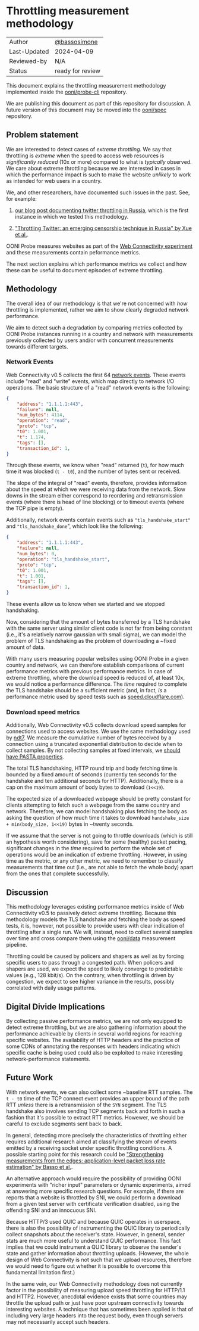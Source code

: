 # Throttling measurement methodology

|              |                                                |
|--------------|------------------------------------------------|
| Author       | [@bassosimone](https://github.com/bassosimone) |
| Last-Updated | 2024-04-09                                     |
| Reviewed-by  | N/A                                            |
| Status       | ready for review                               |

This document explains the throttling measurement methodology implemented inside
the [ooni/probe-cli](https://github.com/ooni/probe-cli) repository.

We are publishing this document as part of this repository for discussion. A future
version of this document may be moved into the [ooni/spec](https://github.com/ooni/spec)
repository.

## Problem statement

We are interested to detect cases of _extreme throttling_. We say that throttling is
_extreme_ when the speed to access web resources is _significantly reduced_ (10x or more)
compared to what is _typically_ observed. We care about extreme throttling because we
are interested in cases in which the performance impact is such to make the website
_unlikely_ to work as intended for web users in a country.

We, and other researchers, have documented such issues in the past. See, for example:

1. [our blog post documenting twitter throttling in Russia](
https://ooni.org/post/2022-russia-blocks-amid-ru-ua-conflict/), which is the
first instance in which we tested this methodology.

2. ["Throttling Twitter: an emerging censorship technique in Russia" by Xue et al.](
https://censorbib.nymity.ch/#Xue2021a).

OONI Probe measures websites as part of the [Web Connectivity experiment](
https://github.com/ooni/spec/blob/master/nettests/ts-017-web-connectivity.md) and
these measurements contain peformance metrics.

The next section explains which performance metrics we collect and how these can
be useful to document episodes of extreme throttling.

## Methodology

The overall idea of our methodology is that we're not concerned with _how_ throttling
is implemented, rather we aim to show clearly degraded network performance.

We aim to detect such a degradation by comparing metrics collected by OONI Probe instances
running in a country and network with measurements previously collected by users and/or with
concurrent measurements towards different targets.

### Network Events

Web Connectivity v0.5 collects the first 64 [network events](
https://github.com/ooni/spec/blob/master/data-formats/df-008-netevents.md). These events
include "read" and "write" events, which map directly to network I/O operations. The basic
structure of a "read" network events is the following:

```JSON
{
    "address": "1.1.1.1:443",
    "failure": null,
    "num_bytes": 4114,
    "operation": "read",
    "proto": "tcp",
    "t0": 1.001,
    "t": 1.174,
    "tags": [],
    "transaction_id": 1,
}
```

Through these events, we know when "read" returned (`t`), for how much time it was blocked
(`t - t0`), and the number of bytes sent or received.

The slope of the integral of "read" events, therefore, provides information about the speed
at which we were receiving data from the network. Slow downs in the stream either correspond
to reordering and retransmission events (where there is head of line blocking) or to
timeout events (where the TCP pipe is empty).

Additionally, network events contain events such as `"tls_handshake_start"` and
`"tls_handshake_done`", which look like the following:

```JSON
{
    "address": "1.1.1.1:443",
    "failure": null,
    "num_bytes": 0,
    "operation": "tls_handshake_start",
    "proto": "tcp",
    "t0": 1.001,
    "t": 1.001,
    "tags": [],
    "transaction_id": 1,
}
```

These events allow us to know when we started and we stopped handshaking.

Now, considering that the amount of bytes transferred by a TLS handshake with the
same server using similar client code is not far from being constant (i.e., it's a relatively
narrow gaussian with small sigma), we can model the problem of TLS handshaking as
the problem of downloading a ~fixed amount of data.

With many users measuring popular websites using OONI Probe in a given country
and network, we can therefore establish comparisons of current performance metrics with
previous performance metrics. In case of extreme throttling, where the download speed
is reduced of, at least 10x, we would notice a performance difference. The _time_
required to complete the TLS handshake should be a sufficient metric (and, in fact,
_is_ a performance metric used by speed tests such as
[speed.cloudflare.com](https://speed.cloudflare.com/)).

### Download speed metrics

Additionally, Web Connectivity v0.5 collects download speed samples for connections
used to access websites. We use the same methodology used by [ndt7](
https://github.com/m-lab/ndt-server/blob/main/spec/ndt7-protocol.md). We measure
the cumulative number of bytes received by a connection using a truncated exponential
distribution to decide when to collect samples. By not collecting samples at fixed
intervals, we [should have PASTA properties](https://en.wikipedia.org/wiki/Arrival_theorem#Theorem_for_arrivals_governed_by_a_Poisson_process).

The total TLS handshaking, HTTP round trip and body fetching time is bounded by a fixed amount of
seconds (currently ten seconds for the handshake and ten additional seconds for HTTP). Additionally,
there is a cap on the maximum amount of body bytes to download (`1<<19`).

The expected size of a downloaded webpage should be pretty constant for clients
attempting to fetch such a webpage from the same country and network. Therefore, we
can model handshaking plus fetching the body as asking the question of how much
time it takes to download `handshake_size + min(body_size, 1<<19)` bytes in ~twenty seconds.

If we assume that the server is not going to throttle downloads (which is still
an hypothesis worth considering), save for some (healthy) packet pacing, significant
changes in the _time_ required to perform the whole set of operations would be
an indication of extreme throttling. However, in using time as the metric, or any
other metric, we need to remember to classify measurements that time out (i.e., are
not able to fetch the whole body) apart from the ones that complete successfully.

## Discussion

This methodology leverages existing performance metrics inside of Web Connectivity
v0.5 to passively detect extreme throttling. Because this methodology models
the TLS handshake and fetching the body as speed tests, it is, however, not possible
to provide users with clear indication of throttling after a single run. We will,
instead, need to collect several samples over time and cross compare them using
the [ooni/data](https://github.com/ooni/data) measurement pipeline.

Throttling could be caused by policers and shapers as well as by forcing specific
users to pass through a congested path. When policers and shapers are used, we
expect the speed to likely converge to predictable values (e.g., 128 kbit/s). On the
contrary, when throttling is driven by congestion, we expect to see higher variance
in the results, possibly correlated with daily usage patterns.

## Digital Divide Implications

By collecting passive performance metrics, we are not only equipped to detect
extreme throttling, but we are also gathering information about the performance
achievable by clients in several world regions for reaching specific websites. The
availability of HTTP headers and the practice of some CDNs of annotating the
responses with headers indicating which specific cache is being used could also
be exploited to make interesting network-performance statements.

## Future Work

With network events, we can also collect some ~baseline RTT samples. The `t - t0` time
of the TCP connect event provides an upper bound of the path RTT _unless_ there is a
retransmission of the `SYN` segment. The TLS handshake also involves sending TCP segments
back and forth in such a fashion that it's possible to extract RTT metrics. Howewer, we
should be careful to exclude segments sent back to back.

In general, detecting more precisely the characteristics of throttling either
requires additional research aimed at classifying the stream of events emitted
by a receiving socket under specific throttling conditions. A possible starting
point for this research could be ["Strengthening measurements from the edges:
application-level packet loss rate estimation" by Basso et al.](
https://www.sigcomm.org/sites/default/files/ccr/papers/2013/July/2500098-2500104.pdf).

An alternative approach would require the possibility of providing OONI experiments
with "richer input" parameters or dynamic experiments, aimed at answering more
specific research questions. For example, if there are reports that a website is
throttled by SNI, we could perform a download from a given test server with
certificate verification disabled, using the offending SNI and an innocuous SNI.

Because HTTP/3 used QUIC and because QUIC operates in userspace, there is
also the possibility of instrumenting the QUIC library to periodically collect
snapshots about the receiver's state. However, in general, sender stats are
much more useful to understand QUIC performance. This fact implies that we could
instrument a QUIC library to observe the sender's state and gather information
about throttling uploads. (However, the whole design of Web Connectivity is not
such that we upload resources, therefore we would need to figure out whether
it is possible to overcome this fundamental limitation first.)

In the same vein, our Web Connectivity methodology does not currently factor in
the possibility of measuring upload speed throttling for HTTP/1.1 and HTTP2. However,
anecdotal evidence exists that some countries may throttle the upload path or just
have poor upstream connectivity towards interesting websites. A technique that
has sometimes been applied is that of including very large headers into the request
body, even though servers may not necessarily accept such headers.
